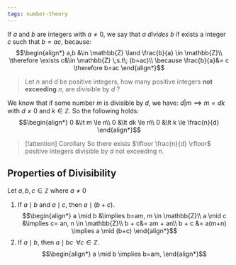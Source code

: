 ```yaml
---
tags: number-theory
---
```

If $a$ and $b$ are integers with $a \ne 0$, we say that $a$ *divides* $b$ if exists a integer $c$ such that $b = ac$, because:
$$\begin{align*}
a,b &\in \mathbb{Z} \land \frac{b}{a} \in \mathbb{Z}\\
\therefore \exists c&\in \mathbb{Z} \;s.t\; (b=ac)\\
\because \frac{b}{a}&= c \therefore b=ac
\end{align*}$$ 
>Let $n$ and $d$ be positive integers, how many positive integers **not exceeding** $n$, are divisible by $d$ ?

We know that if some number $m$ is divisible by $d$, we have: $d | m \implies m = dk$ with $d \ne 0$ and $k \in \mathbb{Z}$. So the following holds:
$$\begin{align*}
0 &\lt m \le n\\
0 &\lt dk \le n\\
0 &\lt k \le \frac{n}{d}
\end{align*}$$
> [!attention] Corollary
> So there exists $\lfloor \frac{n}{d} \rfloor$ positive integers divisible by $d$ not exceeding $n$.      

## Properties of Divisibility

Let $a,b,c \in \mathbb{Z}$ where $a \ne 0$
1. If $a \mid b$ and $a \mid c$, then $a \mid (b + c)$.
$$\begin{align*}
a \mid b &\implies b=am, m \in \mathbb{Z}\\
a \mid c &\implies c= an, n \in \mathbb{Z}\\
b + c&= am + an\\
b + c &= a(m+n) \implies a \mid (b+c)
\end{align*}$$
2. If $a \mid b$, then $a \mid bc \;\;\forall c \in \mathbb{Z}$.
$$\begin{align*}
a \mid b \implies b=am, 
\end{align*}$$
